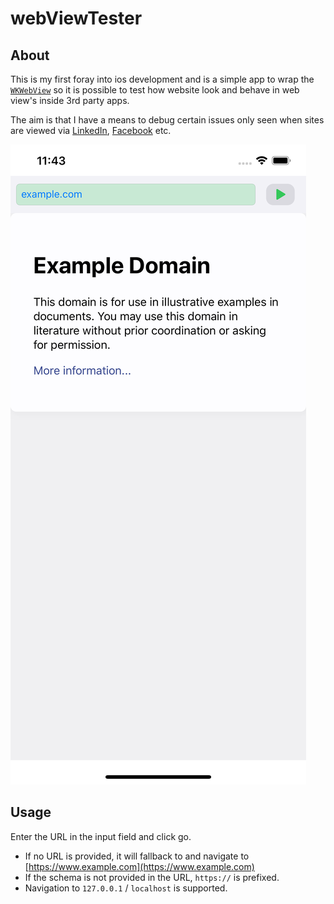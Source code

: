 # webViewTester

## About

This is my first foray into ios development and is a simple app to wrap the [`WKWebView`](https://developer.apple.com/documentation/webkit/wkwebview) so it is possible to test how website look and behave in web view's inside 3rd party apps.

The aim is that I have a means to debug certain issues only seen when sites are viewed via [LinkedIn](https://www.linkedin.com), [Facebook](https://www.facebook.com) etc.

![alt text](./screen_shot_iPhone_11_Pro_Max.png "Screen shot from the iPhone 11 Pro Max in Simulator")

## Usage

Enter the URL in the input field and click go.

* If no URL is provided, it will fallback to and navigate to [https://www.example.com](https://www.example.com)
* If the schema is not provided in the URL, `https://` is prefixed.
* Navigation to `127.0.0.1` / `localhost` is supported.
